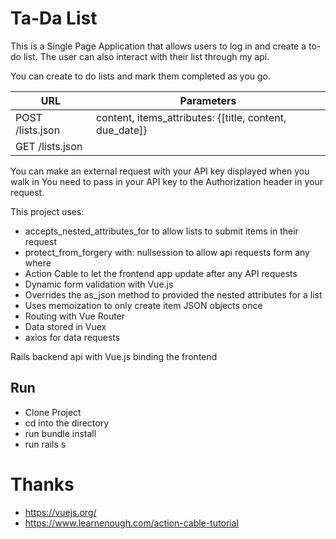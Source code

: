 # Ta-Da List


This is a Single Page Application that allows users to 
log in and create a to-do list.  The user can also interact
with their list through my api.


You can create to do lists and mark them completed as you go.


|  URL               | Parameters
| --------           | -----------                                             |
| POST   /lists.json | content, items_attributes: {[title, content, due_date]} |
| GET    /lists.json |                                                         |


You can make an external request with your API key displayed when you walk in
You need to pass in your API key to the Authorization header in your request.

This project uses:
* accepts_nested_attributes_for to allow lists to submit items in their request
* protect_from_forgery with: nullsession to allow api requests form any where
* Action Cable to let the frontend app update after any API requests
* Dynamic form validation with Vue.js
* Overrides the as_json method to provided the nested attributes for a list
* Uses memoization to only create item JSON objects once
* Routing with Vue Router
* Data stored in Vuex
* axios for data requests
 


Rails backend api with Vue.js binding the frontend

## Run
* Clone Project
* cd into the directory
* run bundle install
* run rails s 

# Thanks
* https://vuejs.org/ 
* https://www.learnenough.com/action-cable-tutorial
